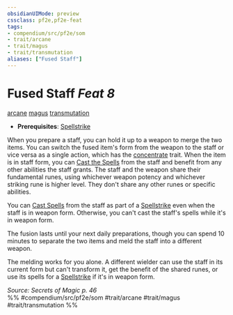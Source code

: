 ```yaml
---
obsidianUIMode: preview
cssclass: pf2e,pf2e-feat
tags:
- compendium/src/pf2e/som
- trait/arcane
- trait/magus
- trait/transmutation
aliases: ["Fused Staff"]
---
```

# Fused Staff  *Feat 8*  
[arcane](rules/traits/arcane.md)  [magus](rules/traits/magus-som.md)  [transmutation](rules/traits/transmutation.md)  

- **Prerequisites**: [Spellstrike](rules/actions/spellstrike-som.md)

When you prepare a staff, you can hold it up to a weapon to merge the two items. You can switch the fused item's form from the weapon to the staff or vice versa as a single action, which has the [concentrate](rules/traits/concentrate.md) trait. When the item is in staff form, you can [Cast the Spells](rules/actions/cast-a-spell.md) from the staff and benefit from any other abilities the staff grants. The staff and the weapon share their fundamental runes, using whichever weapon potency and whichever striking rune is higher level. They don't share any other runes or specific abilities.

You can [Cast Spells](rules/actions/cast-a-spell.md) from the staff as part of a [Spellstrike](rules/actions/spellstrike-som.md) even when the staff is in weapon form. Otherwise, you can't cast the staff's spells while it's in weapon form.

The fusion lasts until your next daily preparations, though you can spend 10 minutes to separate the two items and meld the staff into a different weapon.

The melding works for you alone. A different wielder can use the staff in its current form but can't transform it, get the benefit of the shared runes, or use its spells for a [Spellstrike](rules/actions/spellstrike-som.md) if it's in weapon form.

*Source: Secrets of Magic p. 46*  
%% #compendium/src/pf2e/som #trait/arcane #trait/magus #trait/transmutation %%